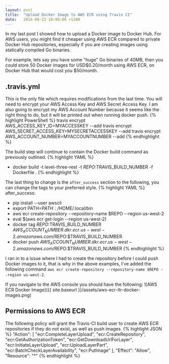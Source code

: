 ```yaml
---
layout: post
title:  "Upload Docker Image to AWS ECR using Travis CI"
date:   2016-08-23 10:00:00 +1200
---
```

In my last post I showed how to upload a Docker image to Docker Hub. For AWS users, you might find it cheaper using AWS ECR compared to private Docker Hub repositories, especially if you are creating images using statically compiled Go binaries.

For example, lets say you have some "huge" Go binaries of 40MB, then you could store 50 Docker images for USD$0.20/month using AWS ECR, on Docker Hub that would cost you $50/month.

## .travis.yml
This is the only file which requires modifications from the last time. You will need to encrypt your AWS Access Key and AWS Secret Access Key. I am also going to encrypt my AWS Account Number because it seems like the right thing to do, but it will be printed out when running docker push.
{% highlight PowerShell %}
travis encrypt AWS_ACCESS_KEY_ID=MYACCESSKEY --add
travis encrypt AWS_SECRET_ACCESS_KEY=MYSECRETACCESSKEY --add
travis encrypt AWS_ACCOUNT_NUMBER=MYACCOUNTNUMBER --add
{% endhighlight %}

The build step will continue to contain the Docker build command as previously outlined.
{% highlight YAML %}
- docker build -t level-three-rest -t $REPO:$TRAVIS_BUILD_NUMBER -f Dockerfile .
{% endhighlight %}

The last thing to change is the `after_success` section to the following, you can change the tags to your preferred style.
{% highlight YAML %}
after_success:
- pip install --user awscli
- export PATH=$PATH:/$HOME/.local/bin
- aws ecr create-repository --repository-name $REPO --region us-west-2
- eval $(aws ecr get-login --region us-west-2)
- docker tag $REPO:$TRAVIS_BUILD_NUMBER $AWS_ACCOUNT_NUMBER.dkr.ecr.us-west-2.amazonaws.com/$REPO:$TRAVIS_BUILD_NUMBER
- docker push $AWS_ACCOUNT_NUMBER.dkr.ecr.us-west-2.amazonaws.com/$REPO:$TRAVIS_BUILD_NUMBER
{% endhighlight %}

I ran in to a issue where I had to create the repository before I could push Docker images to it, that is why in the above examples, I've added the following command `aws ecr create-repository --repository-name $REPO --region us-west-2`.

If you navigate to the AWS console you should have the following:
![AWS ECR Docker Image]({{ site.baseurl }}/assets/aws-ecr-ltr-docker-images.png)

## Permissions to AWS ECR
The following policy will grant the Travis-CI build user to create AWS ECR repositories if they do not exist, as well as push images.
{% highlight JSON %}
"Action": [
  "ecr:CompleteLayerUpload",
  "ecr:CreateRepository",
  "ecr:GetAuthorizationToken",
  "ecr:GetDownloadUrlForLayer",
  "ecr:InitiateLayerUpload",
  "ecr:UploadLayerPart",
  "ecr:BatchCheckLayerAvailability",
  "ecr:PutImage"
],
"Effect": "Allow",
"Resource": "*"
{% endhighlight %}

